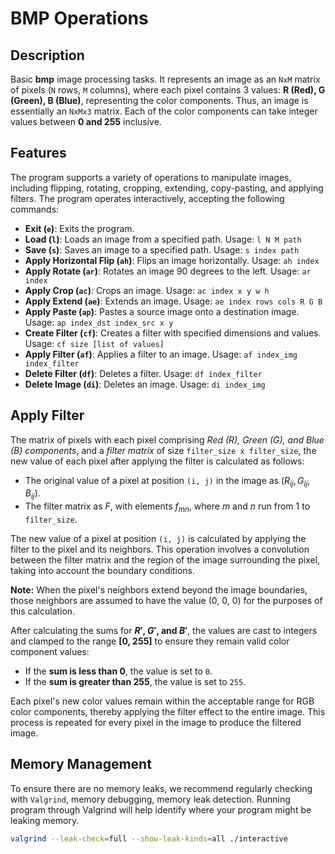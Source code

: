 # BMP Operations

## Description

Basic **bmp** image processing tasks. It represents an image as an `NxM` matrix of pixels (`N` rows, `M` columns), where each pixel contains 3 values: **R (Red), G (Green), B (Blue)**, representing the color components. Thus, an image is essentially an `NxMx3` matrix. Each of the color components can take integer values between **0 and 255** inclusive.

## Features

The program supports a variety of operations to manipulate images, including flipping, rotating, cropping, extending, copy-pasting, and applying filters.
The program operates interactively, accepting the following commands:

- **Exit (`e`)**: Exits the program.
- **Load (`l`)**: Loads an image from a specified path. Usage: `l N M path`
- **Save (`s`)**: Saves an image to a specified path. Usage: `s index path`
- **Apply Horizontal Flip (`ah`)**: Flips an image horizontally. Usage: `ah index`
- **Apply Rotate (`ar`)**: Rotates an image 90 degrees to the left. Usage: `ar index`
- **Apply Crop (`ac`)**: Crops an image. Usage: `ac index x y w h`
- **Apply Extend (`ae`)**: Extends an image. Usage: `ae index rows cols R G B`
- **Apply Paste (`ap`)**: Pastes a source image onto a destination image. Usage: `ap index_dst index_src x y`
- **Create Filter (`cf`)**: Creates a filter with specified dimensions and values. Usage: `cf size [list of values]`
- **Apply Filter (`af`)**: Applies a filter to an image. Usage: `af index_img index_filter`
- **Delete Filter (`df`)**: Deletes a filter. Usage: `df index_filter`
- **Delete Image (`di`)**: Deletes an image. Usage: `di index_img`

## Apply Filter

The matrix of pixels with each pixel comprising *Red (R), Green (G), and Blue (B) components*, and a *filter matrix* of size `filter_size x filter_size`, the new value of each pixel after applying the filter is calculated as follows:

- The original value of a pixel at position `(i, j)` in the image as $(R_{ij}, G_{ij}, B_{ij})$.
- The filter matrix as $F$, with elements $f_{mn}$, where $m$ and $n$ run from 1 to `filter_size`.

The new value of a pixel at position `(i, j)` is calculated by applying the filter to the pixel and its neighbors. This operation involves a convolution between the filter matrix and the region of the image surrounding the pixel, taking into account the boundary conditions.

**Note:** When the pixel's neighbors extend beyond the image boundaries, those neighbors are assumed to have the value (0, 0, 0) for the purposes of this calculation.

After calculating the sums for **$R'$, $G'$, and $B'$**, the values are cast to integers and clamped to the range **[0, 255]** to ensure they remain valid color component values:

- If the **sum is less than 0**, the value is set to `0`.
- If the **sum is greater than 255**, the value is set to `255`.

Each pixel's new color values remain within the acceptable range for RGB color components, thereby applying the filter effect to the entire image. This process is repeated for every pixel in the image to produce the filtered image.

## Memory Management

To ensure there are no memory leaks, we recommend regularly checking with `Valgrind`,  memory debugging, memory leak detection. Running program through Valgrind will help identify where your program might be leaking memory.

```bash
valgrind --leak-check=full --show-leak-kinds=all ./interactive
```
